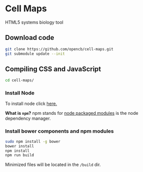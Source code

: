 Cell Maps
===========

HTML5 systems biology tool

## Download code
```bash
git clone https://github.com/opencb/cell-maps.git
git submodule update --init
```


## Compiling CSS and JavaScript

```bash
cd cell-maps/
```

### Install Node
To install node click [here.](https://github.com/joyent/node/wiki/Installing-Node.js-via-package-manager)

**What is `npm`?** npm stands for [node packaged modules](http://npmjs.org/) is the node dependency manager.

### Install bower components and npm modules

```bash
sudo npm install -g bower
bower install
npm install
npm run build
```
Minimized files will be located in the `/build` dir.
